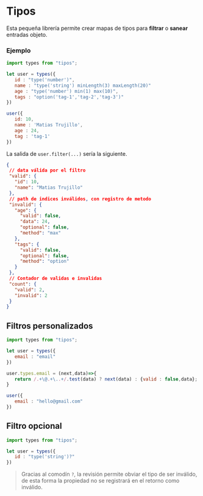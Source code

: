 # Tipos

Esta pequeña librería permite crear mapas de tipos para **filtrar** o **sanear** entradas objeto.

### Ejemplo

```js
import types from "tipos";

let user = types({
   id : "type('number')",
   name : "type('string') minLength(3) maxLength(20)"
   age : "type('number') min(1) max(10)",
   tags : "option('tag-1','tag-2','tag-3')"
})

user({
   id: 10,
   name : 'Matias Trujillo',
   age : 24,
   tag : 'tag-1'
})

```
La salida de `user.filter(...)` sería la siguiente.
```json
{
 // data válida por el filtro
 "valid": {
   "id": 10,
   "name": "Matias Trujillo"
 },
 // path de indices inválidos, con registro de metodo
 "invalid": {
   "age": {
     "valid": false,
     "data": 24,
     "optional": false,
     "method": "max"
   },
   "tags": {
     "valid": false,
     "optional": false,
     "method": "option"
   }
 },
 // Contador de validas e invalidas
 "count": {
   "valid": 2,
   "invalid": 2
 }
}
```
## Filtros personalizados

```js
import types from "tipos";

let user = types({
   email : "email"
})

user.types.email = (next,data)=>{
   return /.+\@.+\..+/.test(data) ? next(data) : {valid : false,data};
}

user({
   email : "hello@gmail.com"
})

```

## Filtro opcional


```js
import types from "tipos";

let user = types({
   id : "type('string')?"
})

```

> Gracias al comodín `?`, la revisión permite obviar el tipo de ser inválido, de esta forma la propiedad no se registrará en el retorno como inválido.

